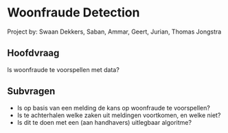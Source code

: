 # Woonfraude Detection
Project by: Swaan Dekkers, Saban, Ammar, Geert, Jurian, Thomas Jongstra

## Hoofdvraag

Is woonfraude te voorspellen met data?

## Subvragen

* Is op basis van een melding de kans op woonfraude te voorspellen?
* Is te achterhalen welke zaken uit meldingen voortkomen, en welke niet?
* Is dit te doen met een (aan handhavers) uitlegbaar algoritme?